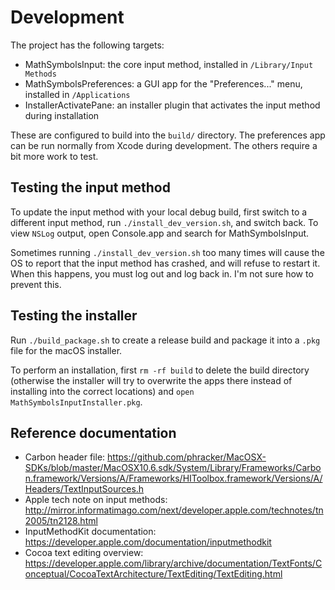 # Development

The project has the following targets:
* MathSymbolsInput: the core input method, installed in `/Library/Input Methods`
* MathSymbolsPreferences: a GUI app for the "Preferences..." menu, installed in
  `/Applications`
* InstallerActivatePane: an installer plugin that activates the input method
  during installation

These are configured to build into the `build/` directory. The preferences app
can be run normally from Xcode during development. The others require a bit more
work to test.

## Testing the input method

To update the input method with your local debug build, first switch to a
different input method, run `./install_dev_version.sh`, and switch back. To view
`NSLog` output, open Console.app and search for MathSymbolsInput.

Sometimes running `./install_dev_version.sh` too many times will cause the OS to
report that the input method has crashed, and will refuse to restart it. When
this happens, you must log out and log back in. I'm not sure how to prevent
this. 

## Testing the installer

Run `./build_package.sh` to create a release build and package it into a `.pkg`
file for the macOS installer.

To perform an installation, first `rm -rf build` to delete the build directory
(otherwise the installer will try to overwrite the apps there instead of
installing into the correct locations) and `open MathSymbolsInputInstaller.pkg`.

## Reference documentation

* Carbon header file: https://github.com/phracker/MacOSX-SDKs/blob/master/MacOSX10.6.sdk/System/Library/Frameworks/Carbon.framework/Versions/A/Frameworks/HIToolbox.framework/Versions/A/Headers/TextInputSources.h
* Apple tech note on input methods: http://mirror.informatimago.com/next/developer.apple.com/technotes/tn2005/tn2128.html
* InputMethodKit documentation: https://developer.apple.com/documentation/inputmethodkit
* Cocoa text editing overview: https://developer.apple.com/library/archive/documentation/TextFonts/Conceptual/CocoaTextArchitecture/TextEditing/TextEditing.html
